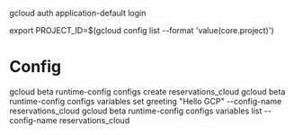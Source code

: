 gcloud auth application-default login

export PROJECT_ID=$(gcloud config list --format 'value(core.project)')


# Config 
gcloud beta runtime-config configs create reservations_cloud 
gcloud beta runtime-config configs variables set greeting  "Hello GCP"  --config-name reservations_cloud
gcloud beta runtime-config configs variables list --config-name reservations_cloud